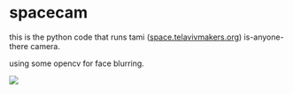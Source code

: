 # spacecam
this is the python code that runs tami ([space.telavivmakers.org](space.telavivmakers.org)) is-anyone-there camera. 

using some opencv for face blurring.

![](https://i.imgur.com/nWtcJ9W.png)
